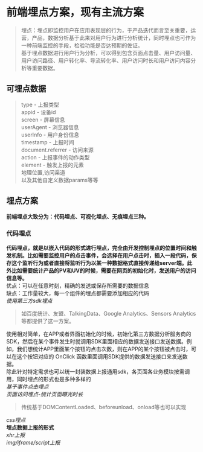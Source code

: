 # 前端埋点方案，现有主流方案
>埋点：埋点即监控用户在应用表现层的行为，于产品迭代而言至关重要，运营，产品，数据分析基于此来对用户行为进行分析统计，同时埋点也可作为一种前端监控的手段，检验功能是否达预期的佐证。  
>基于埋点数据进行用户行为分析，可以得到包含页面点击量、用户访问量、用户访问路径、用户转化率、导流转化率、用户访问时长和用户访问内容分析等重要数据。

## 可埋点数据
>type - 上报类型  
appid - 设备id  
screen - 屏幕信息  
userAgent - 浏览器信息  
userInfo - 用户身份信息  
timestamp - 上报时间  
document.referrer - 访问来源  
action - 上报事件的动作类型  
element - 触发上报的元素  
地理位置,访问渠道  
>以及其他自定义数据params等等  

## 埋点方案
**前端埋点大致分为：代码埋点、可视化埋点、无痕埋点三种。**
### 代码埋点
**代码埋点，就是以嵌入代码的形式进行埋点，完全由开发控制埋点的位置时间和触发机制。比如需要监控用户的点击事件，会选择在用户点击时，插入一段代码，保存这个监听行为或者直接将监听行为以某一种数据格式直接传递给server端。此外比如需要统计产品的PV和UV的时候，需要在网页的初始化时，发送用户的访问信息等。**  
优点：可以在任意时刻，精确的发送或保存所需要的数据信息  
缺点：工作量较大，每一个组件的埋点都需要添加相应的代码  
*使用第三方sdk埋点*
>如百度统计、友盟、TalkingData、Google Analytics、Sensors Analytics等都提供了这一方案。

使用相对简单，在APP或者界面初始化的时候，初始化第三方数据分析服务商的SDK，然后在某个事件发生时就调用SDK里面相应的数据发送接口发送数据。例如，我们想统计APP里面某个按钮的点击次数，则在APP的某个按钮被点击时，可以在这个按钮对应的 OnClick 函数里面调用SDK提供的数据发送接口来发送数据。  
除此针对特定需求也可以统一封装数据上报通用sdk，各页面各业务模块按需调用，同时埋点的形式也是多种多样的  
*基于事件点击埋点*  
*页面访问埋点-统计页面曝光时长*  
>传统基于DOMContentLoaded、beforeunload、onload等也可以实现

*css埋点*  
**埋点数据上报的形式**  
*xhr上报*  
*img/iframe/script上报*  
